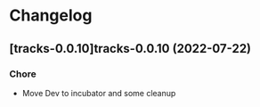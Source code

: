 # Changelog



## [tracks-0.0.10]tracks-0.0.10 (2022-07-22)

### Chore

- Move Dev to incubator and some cleanup
  
  